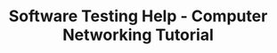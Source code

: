 ---
title: Software Testing Help - Computer Networking Tutorial
description: The Ultimate Guide to Computer Network Basics and Networking Concepts
url: https://www.softwaretestinghelp.com/computer-networking-basics/
image:
    # url: '/assets/images/cafe.png'
    # alt: 'Cafe'
tags: ['learn', 'network', 'training', 'tutorial']
listedDate: 2023-11-08
published: true
---